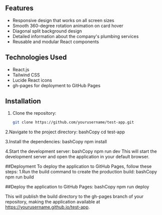## Features

- Responsive design that works on all screen sizes
- Smooth 360-degree rotation animation on card hover
- Diagonal split background design
- Detailed information about the company's plumbing services
- Reusable and modular React components

## Technologies Used

- React.js
- Tailwind CSS
- Lucide React icons
- gh-pages for deployment to GitHub Pages

## Installation

1. Clone the repository:

   ```bash
   git clone https://github.com/yourusername/test-app.git
2.Navigate to the project directory:
   bashCopy cd test-app

3.Install the dependencies:
   bashCopy npm install

4.Start the development server:
   bashCopy npm run dev
This will start the development server and open the application in your default browser.

##Deployment
To deploy the application to GitHub Pages, follow these steps:
1.Run the build command to create the production build:
   bashCopy npm run build

##Deploy the application to GitHub Pages:
bashCopy npm run deploy

This will publish the build directory to the gh-pages branch of your repository, making the application available at https://yourusername.github.io/test-app.

